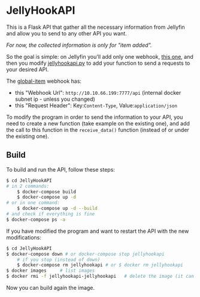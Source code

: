 # JellyHookAPI

This is a Flask API that gather all the necessary information from Jellyfin and allow you to send to any other API you want.

*For now, the collected information is only for "item added".*

So the goal is simple: on Jellyfin you'll add only one webhook, [this one](../webhooks/jellyfin/global-item.handlebars), and then you modify [jellyhookapi.py](jellyhookapi.py) to add your function to send a requests to your desired API.

The [global-item](../webhooks/jellyfin/global-item.handlebars) webhook has:

- this "Webhook Url": `http://10.10.66.199:7777/api` (internal docker subnet ip - unless you changed)
- this "Request Header": Key:`Content-Type`, Value:`application/json`

To modify the program in order to send the information to your API, you need to create a new function (take example on the existing one), and add the call to this function in the `receive_data()` function (instead of or under the existing one).

## Build

To build and run the API, follow these steps:

```bash
$ cd JellyHookAPI
# in 2 commands:
    $ docker-compose build
    $ docker-compose up -d
# or in one command:
    $ docker-compose up -d --build
# and check if everything is fine
$ docker-compose ps -a
```

If you have modified the program and want to restart the API with the new modifications:

```bash
$ cd JellyHookAPI
$ docker-compose down # or docker-compose stop jellyhookapi
    # if you stop (instead of down) 
    $ docker-compose rm jellyhookapi # or $ docker rm jellyhookapi
$ docker images     # list images
$ docker rmi -f jellyhookapi-jellyhookapi   # delete the image (it can be another name, you can also use the IMAGE ID instead)
```

Now you can build again the image.

